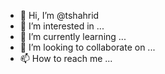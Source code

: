- 👋 Hi, I’m @tshahrid
- 👀 I’m interested in ...
- 🌱 I’m currently learning ...
- 💞️ I’m looking to collaborate on ...
- 📫 How to reach me ...

<!---
tshahrid/tshahrid is a ✨ special ✨ repository because its `README.md` (this file) appears on your GitHub profile.
You can click the Preview link to take a look at your changes.
--->
